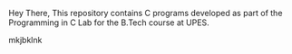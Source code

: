 Hey There,
This repository contains C programs developed as part of the Programming in C Lab for the B.Tech course at UPES.

mkjbklnk
